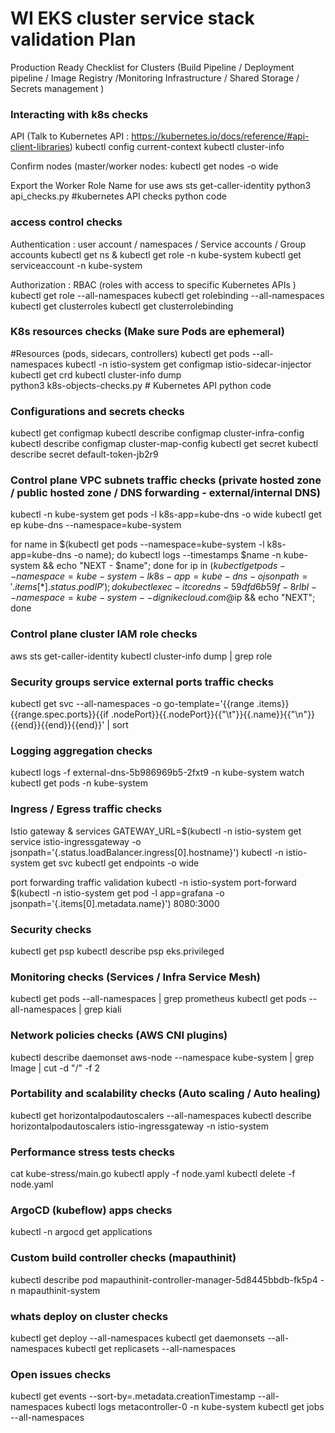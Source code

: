 # WI EKS cluster service stack validation Plan

Production Ready Checklist for Clusters (Build Pipeline / Deployment pipeline / Image Registry /Monitoring Infrastructure / Shared Storage / Secrets management )

### Interacting with k8s checks 

API (Talk to Kubernetes API : https://kubernetes.io/docs/reference/#api-client-libraries)
kubectl config current-context
kubectl cluster-info

Confirm nodes (master/worker nodes:
kubectl get nodes -o wide

Export the Worker Role Name for use
aws sts get-caller-identity
python3 api_checks.py   #kubernetes API checks python code

###  access control checks 

Authentication : user account / namespaces / Service accounts / Group accounts 
kubectl get ns & kubectl get role -n kube-system
kubectl get serviceaccount -n kube-system

Authorization : RBAC (roles with access to specific Kubernetes APIs )
kubectl get role --all-namespaces
kubectl get rolebinding --all-namespaces
kubectl get clusterroles
kubectl get clusterrolebinding

### K8s resources checks (Make sure Pods are ephemeral)

#Resources (pods, sidecars, controllers)
kubectl get pods --all-namespaces
kubectl -n istio-system get configmap istio-sidecar-injector
kubectl get crd
kubectl cluster-info dump  
python3 k8s-objects-checks.py    # Kubernetes API python code

### Configurations and secrets checks

kubectl get configmap 
kubectl describe configmap  cluster-infra-config
kubectl describe configmap cluster-map-config
kubectl get secret
kubectl describe secret default-token-jb2r9

### Control plane VPC subnets traffic checks (private hosted zone / public hosted zone / DNS forwarding - external/internal DNS)
kubectl -n kube-system get pods -l k8s-app=kube-dns -o wide
kubectl get ep kube-dns --namespace=kube-system 

for name in $(kubectl get pods --namespace=kube-system -l k8s-app=kube-dns -o name); do kubectl logs --timestamps $name -n kube-system && echo "NEXT - $name"; done
for ip in $(kubectl get pods --namespace=kube-system -l k8s-app=kube-dns -o jsonpath='{.items[*].status.podIP}'); do kubectl exec -it coredns-59dfd6b59f-8rlbl --namespace=kube-system -- dig nikecloud.com @$ip && echo "NEXT"; done

### Control plane cluster IAM role checks
aws sts get-caller-identity
kubectl cluster-info dump | grep role

### Security groups service external ports traffic checks 
kubectl get svc --all-namespaces -o go-template='{{range .items}}{{range.spec.ports}}{{if .nodePort}}{{.nodePort}}{{"\t"}}{{.name}}{{"\n"}}{{end}}{{end}}{{end}}' | sort 

### Logging aggregation checks 
kubectl logs -f external-dns-5b986969b5-2fxt9 -n kube-system
watch kubectl get pods -n kube-system

### Ingress / Egress traffic checks 

Istio gateway & services
GATEWAY_URL=$(kubectl -n istio-system get service istio-ingressgateway -o jsonpath='{.status.loadBalancer.ingress[0].hostname}')
kubectl -n istio-system get svc
kubectl get endpoints -o wide

port forwarding traffic validation 
kubectl -n istio-system port-forward $(kubectl -n istio-system get pod -l app=grafana -o jsonpath='{.items[0].metadata.name}') 8080:3000

### Security checks 
kubectl get psp
kubectl describe psp eks.privileged

### Monitoring checks (Services / Infra Service Mesh)
kubectl get pods --all-namespaces | grep prometheus
kubectl get pods --all-namespaces | grep kiali

### Network policies checks (AWS CNI plugins)
kubectl describe daemonset aws-node --namespace kube-system | grep Image | cut -d "/" -f 2

### Portability and scalability checks (Auto scaling / Auto healing)
kubectl get horizontalpodautoscalers --all-namespaces
kubectl describe horizontalpodautoscalers istio-ingressgateway  -n istio-system

### Performance stress tests checks
cat kube-stress/main.go
kubectl apply -f node.yaml
kubectl delete -f node.yaml

### ArgoCD (kubeflow) apps checks
kubectl -n argocd get applications

### Custom build controller checks (mapauthinit)
kubectl describe pod mapauthinit-controller-manager-5d8445bbdb-fk5p4 -n mapauthinit-system

### whats deploy on cluster checks
kubectl get deploy --all-namespaces
kubectl get daemonsets --all-namespaces
kubectl get replicasets --all-namespaces

### Open issues checks
kubectl get events --sort-by=.metadata.creationTimestamp --all-namespaces
kubectl logs metacontroller-0 -n kube-system
kubectl get jobs --all-namespaces
